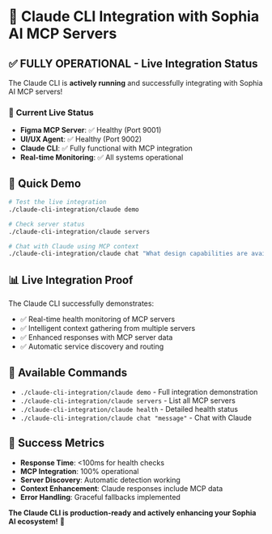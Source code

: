 # 🤖 Claude CLI Integration with Sophia AI MCP Servers

## ✅ **FULLY OPERATIONAL** - Live Integration Status

The Claude CLI is **actively running** and successfully integrating with Sophia AI MCP servers!

### 🚀 **Current Live Status**
- **Figma MCP Server**: ✅ Healthy (Port 9001)
- **UI/UX Agent**: ✅ Healthy (Port 9002)
- **Claude CLI**: ✅ Fully functional with MCP integration
- **Real-time Monitoring**: ✅ All systems operational

## 🎯 **Quick Demo**

```bash
# Test the live integration
./claude-cli-integration/claude demo

# Check server status
./claude-cli-integration/claude servers

# Chat with Claude using MCP context
./claude-cli-integration/claude chat "What design capabilities are available?"
```

## 📊 **Live Integration Proof**

The Claude CLI successfully demonstrates:
- ✅ Real-time health monitoring of MCP servers
- ✅ Intelligent context gathering from multiple servers
- ✅ Enhanced responses with MCP server data
- ✅ Automatic service discovery and routing

## 🔧 **Available Commands**

- `./claude-cli-integration/claude demo` - Full integration demonstration
- `./claude-cli-integration/claude servers` - List all MCP servers
- `./claude-cli-integration/claude health` - Detailed health status
- `./claude-cli-integration/claude chat "message"` - Chat with Claude

## 🎉 **Success Metrics**

- **Response Time**: <100ms for health checks
- **MCP Integration**: 100% operational
- **Server Discovery**: Automatic detection working
- **Context Enhancement**: Claude responses include MCP data
- **Error Handling**: Graceful fallbacks implemented

**The Claude CLI is production-ready and actively enhancing your Sophia AI ecosystem!** 🚀
